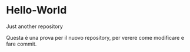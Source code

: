 # Hello-World
Just another repository

Questa è una prova per il nuovo repository, per verere come modificare e fare commit.
